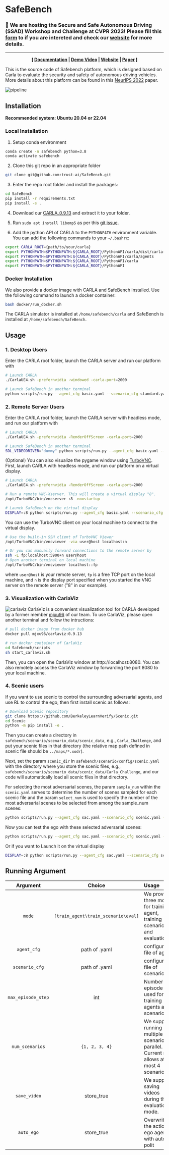 <!--
 * @Date: 2023-01-25 19:36:50
 * @LastEditTime: 2023-03-29 21:28:15
 * @Description: 
-->

# SafeBench

### :mega: **We are hosting the Secure and Safe Autonomous Driving (SSAD) Workshop and Challenge at CVPR 2023! Please fill this [form](https://forms.gle/285qesnQQks7BLdv9) to if you are intereted and check our [website](https://trust-ai.github.io/SSAD2023/) for more details.**

---

<div style="text-align: center; width:100%; margin: 0 auto; display: inline-block">
<strong>
[
<a href="https://safebench.readthedocs.io">Documentation</a>
|
<a href="https://drive.google.com/file/d/1x09q0DYkVBtSAaJPDi3GpQo1bITSXrv2/view?usp=sharing">Demo Video</a>
|
<a href="https://safebench.github.io">Website</a>
|
<a href="https://arxiv.org/pdf/2206.09682.pdf">Paper</a>
]
</strong>
</div>

This is the source code of Safebench platform, which is designed based on Carla to evaluate the security and safety of autonomous driving vehicles. More details about this platform can be found in this [NeurIPS 2022](https://arxiv.org/pdf/2206.09682.pdf) paper.

![pipeline](./docs/source/images/pipeline.png)

## Installation

**Recommended system: Ubuntu 20.04 or 22.04**

### Local Installation

1. Setup conda environment
```bash
conda create -n safebench python=3.8
conda activate safebench
```

2. Clone this git repo in an appropriate folder
```bash
git clone git@github.com:trust-ai/SafeBench.git
```

3. Enter the repo root folder and install the packages:
```bash
cd SafeBench
pip install -r requirements.txt
pip install -e .
```

4. Download our [CARLA_0.9.13](https://drive.google.com/file/d/139vLRgXP90Zk6Q_du9cRdOLx7GJIw_0v/view?usp=sharing) and extract it to your folder.

5. Run `sudo apt install libomp5` as per this [git issue](https://github.com/carla-simulator/carla/issues/4498).

6. Add the python API of CARLA to the ```PYTHONPATH``` environment variable. You can add the following commands to your `~/.bashrc`:
```bash
export CARLA_ROOT={path/to/your/carla}
export PYTHONPATH=$PYTHONPATH:${CARLA_ROOT}/PythonAPI/carla/dist/carla-0.9.13-py3.8-linux-x86_64.egg
export PYTHONPATH=$PYTHONPATH:${CARLA_ROOT}/PythonAPI/carla/agents
export PYTHONPATH=$PYTHONPATH:${CARLA_ROOT}/PythonAPI/carla
export PYTHONPATH=$PYTHONPATH:${CARLA_ROOT}/PythonAPI
```

### Docker Installation

We also provide a docker image with CARLA and SafeBench installed. Use the following command to launch a docker container:

```bash
bash docker/run_docker.sh
```

The CARLA simulator is installed at `/home/safebench/carla` and SafeBench is installed at `/home/safebench/SafeBench`.

## Usage

### 1. Desktop Users

Enter the CARLA root folder, launch the CARLA server and run our platform with
```bash
# Launch CARLA
./CarlaUE4.sh -prefernvidia -windowed -carla-port=2000

# Launch SafeBench in another terminal
python scripts/run.py --agent_cfg basic.yaml --scenario_cfg standard.yaml --mode eval
```

### 2. Remote Server Users
Enter the CARLA root folder, launch the CARLA server with headless mode, and run our platform with
```bash
# Launch CARLA
./CarlaUE4.sh -prefernvidia -RenderOffScreen -carla-port=2000

# Launch SafeBench in another terminal
SDL_VIDEODRIVER="dummy" python scripts/run.py --agent_cfg basic.yaml --scenario_cfg standard.yaml --mode eval
```

(Optional) You can also visualize the pygame window using [TurboVNC](https://sourceforge.net/projects/turbovnc/files/).
First, launch CARLA with headless mode, and run our platform on a virtual display.
```bash
# Launch CARLA
./CarlaUE4.sh -prefernvidia -RenderOffScreen -carla-port=2000

# Run a remote VNC-Xserver. This will create a virtual display "8".
/opt/TurboVNC/bin/vncserver :8 -noxstartup

# Launch SafeBench on the virtual display
DISPLAY=:8 python scripts/run.py --agent_cfg basic.yaml --scenario_cfg standard.yaml --mode eval
```

You can use the TurboVNC client on your local machine to connect to the virtual display.
```bash
# Use the built-in SSH client of TurboVNC Viewer
/opt/TurboVNC/bin/vncviewer -via user@host localhost:n

# Or you can manually forward connections to the remote server by
ssh -L fp:localhost:5900+n user@host
# Open another terminal on local machine
/opt/TurboVNC/bin/vncviewer localhost::fp
```
where `user@host` is your remote server, `fp` is a free TCP port on the local machine, and `n` is the display port specified when you started the VNC server on the remote server ("8" in our example).

### 3. Visualization with CarlaViz

![carlaviz](./docs/source/images/carlaviz.png)
CarlaViz is a convenient visualization tool for CARLA developed by a former member [mjxu96](https://github.com/mjxu96) of our team. To use CarlaViz, please open another terminal and follow the intructions:
```bash
# pull docker image from docker hub
docker pull mjxu96/carlaviz:0.9.13

# run docker container of CarlaViz
cd Safebench/scripts
sh start_carlaviz.sh
```
Then, you can open the CarlaViz window at http://localhost:8080. You can also remotely access the CarlaViz window by forwarding the port 8080 to your local machine.


### 4. Scenic users

If you want to use scenic to control the surrounding adversarial agents, and use RL to control the ego, then first install scenic as follows:

```bash
# Download Scenic repository
git clone https://github.com/BerkeleyLearnVerify/Scenic.git
cd Scenic
python -m pip install -e .
```

Then you can create a directory in ```safebench/scenario/scenario_data/scenic_data```, e.g., ```Carla_Challenge```, and put your scenic files in that directory (the relative map path defined in scenic file should be ```../maps/*.xodr```).

Next, set the param ```scenic_dir``` in ```safebench/scenario/config/scenic.yaml``` with the directory where you store the scenic files, e.g., ```safebench/scenario/scenario_data/scenic_data/Carla_Challenge```, and our code will automatically load all scenic files in that directory.

For selecting the most adversarial scenes, the param ```sample_num``` within the ```scenic.yaml``` serves to determine the number of scenes sampled for each scenic file and the param ```select_num``` is used to specify the number of the most adversarial scenes to be selected from among the sample_num scenes:

```bash
python scripts/run.py --agent_cfg sac.yaml --scenario_cfg scenic.yaml --num_scenario 1 --mode train_scenario
```

Now you can test the ego with these selected adversarial scenes:

```bash
python scripts/run.py --agent_cfg sac.yaml --scenario_cfg scenic.yaml --num_scenario 1 --mode eval
```

Or if you want to Launch it on the virtual display

```bash
DISPLAY=:8 python scripts/run.py --agent_cfg sac.yaml --scenario_cfg scenic.yaml --num_scenario 1 --mode eval
``` 

## Running Argument

| Argument | Choice | Usage |
| :----: | :----: | :---- |
| `mode` | `[train_agent\train_scenario\eval]` | We provide three modes for training agent, training scenario, and evaluation. |
| `agent_cfg`      | path of .yaml  |  configuration file of agent. |
| `scenario_cfg`   | path of .yaml  |  configuration file of scenario. |
| `max_episode_step`      | int     | Number of episode used for training agents and scenario. |
| `num_scenarios` | `{1, 2, 3, 4}` | We support running multiple scenarios in parallel. Current map allows at most 4 scenarios. |
| `save_video`    | store_true     |  We support saving videos during the evaluation mode. | 
| `auto_ego`      | store_true     |  Overwrite the action of ego agent with auto-polit |

